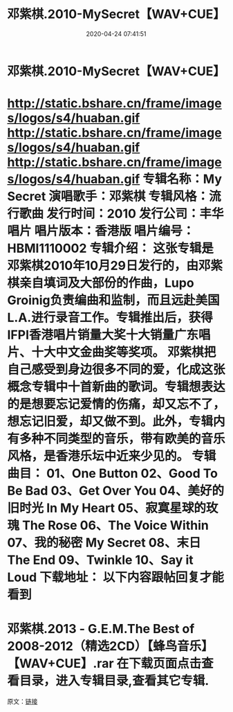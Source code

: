 ﻿---
title: 邓紫棋.2010-MySecret【WAV+CUE】
date: 2020-04-24 07:41:51
categories: WAV车载音乐、镜像
tags: 华语中文
---
# 邓紫棋.2010-MySecret【WAV+CUE】

http://static.bshare.cn/frame/images/logos/s4/huaban.gif
http://static.bshare.cn/frame/images/logos/s4/huaban.gif
http://static.bshare.cn/frame/images/logos/s4/huaban.gif
专辑名称：My Secret
演唱歌手：邓紫棋
专辑风格：流行歌曲
发行时间：2010
发行公司：丰华唱片
唱片版本：香港版
唱片编号：HBMI1110002
专辑介绍：
这张专辑是邓紫棋2010年10月29日发行的，由邓紫棋亲自填词及大部份的作曲，Lupo
Groinig负责编曲和监制，而且远赴美国L.A.进行录音工作。专辑推出后，获得IFPI香港唱片销量大奖十大销量广东唱片、十大中文金曲奖等奖项。
邓紫棋把自己感受到身边很多不同的爱，化成这张概念专辑中十首新曲的歌词。专辑想表达的是想要忘记爱情的伤痛，却又忘不了，想忘记旧爱，却又做不到。此外，专辑内有多种不同类型的音乐，带有欧美的音乐风格，是香港乐坛中近来少见的。
专辑曲目：
01、One Button
02、Good To Be Bad
03、Get Over You
04、美好的旧时光 In My Heart
05、寂寞星球的玫瑰 The Rose
06、The Voice Within
07、我的秘密 My Secret
08、末日 The End
09、Twinkle
10、Say it Loud
下载地址：
以下内容跟帖回复才能看到
==============================
邓紫棋.2013 - G.E.M.The Best of
2008-2012（精选2CD）【蜂鸟音乐】【WAV+CUE】.rar
在下载页面点击查看目录，进入专辑目录,查看其它专辑.
==============================
原文：[链接](https://blog.sina.com.cn/s/blog_1647c7e7601030llt.html)